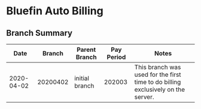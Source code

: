 # Bluefin Auto Billing 

## Branch Summary

Date|Branch|Parent Branch|Pay Period|Notes
----|------|-------------|----------|-----
2020-04-02|20200402|initial branch|202003|This branch was used for the first time to do billing exclusively on the server.

